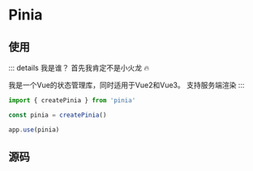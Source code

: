 # Pinia

## 使用

::: details 我是谁？
首先我肯定不是小火龙 🔥

我是一个Vue的状态管理库，同时适用于Vue2和Vue3。
支持服务端渲染
:::


```javascript
import { createPinia } from 'pinia'

const pinia = createPinia()

app.use(pinia)
```

## 源码
